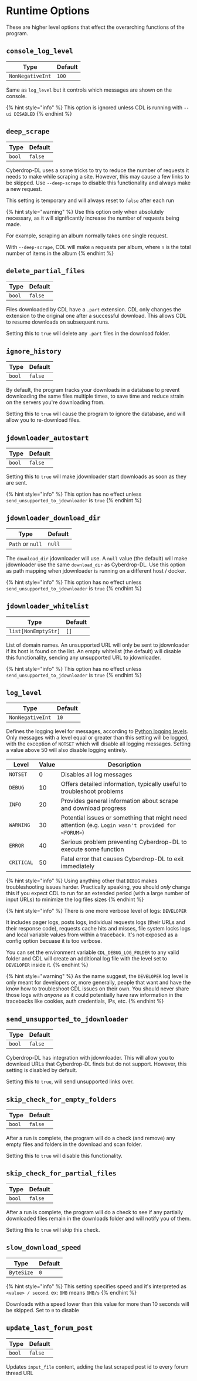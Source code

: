# Runtime Options

These are higher level options that effect the overarching functions of the program.

## `console_log_level`

| Type             | Default |
| ---------------- | ------- |
| `NonNegativeInt` | `100`   |

Same as `log_level` but it controls which messages are shown on the console.

{% hint style="info" %}
This option is ignored unless CDL is running with `--ui DISABLED`
{% endhint %}

## `deep_scrape`

| Type   | Default |
| ------ | ------- |
| `bool` | `false` |

Cyberdrop-DL uses a some tricks to try to reduce the number of requests it needs to make while scraping a site. However, this may cause a few links to be skipped. Use `--deep-scrape` to disable this functionality and always make a new request.

This setting is temporary and will always reset to `false` after each run

{% hint style="warning" %}
Use this option only when absolutely necessary, as it will significantly increase the number of requests being made.

For example, scraping an album normally takes one single request.

With `--deep-scrape`, CDL will make `n` requests per album, where `n` is the total number of items in the album
{% endhint %}

## `delete_partial_files`

| Type   | Default |
| ------ | ------- |
| `bool` | `false` |

Files downloaded by CDL have a `.part` extension. CDL only changes the extension to the original one after a successful download.
This allows CDL to resume downloads on subsequent runs.

Setting this to `true` will delete any `.part` files in the download folder.

## `ignore_history`

| Type   | Default |
| ------ | ------- |
| `bool` | `false` |

By default, the program tracks your downloads in a database to prevent downloading the same files multiple times, to save time and reduce strain on the servers you're downloading from.

Setting this to `true` will cause the program to ignore the database, and will allow you to re-download files.

## `jdownloader_autostart`

| Type   | Default |
| ------ | ------- |
| `bool` | `false` |

Setting this to `true` will make jdownloader start downloads as soon as they are sent.

{% hint style="info" %}
This option has no effect unless `send_unsupported_to_jdownloader` is `true`
{% endhint %}

## `jdownloader_download_dir`

| Type             | Default |
| ---------------- | ------- |
| `Path` or `null` | `null`  |

The `download_dir` jdownloader will use. A `null` value (the default) will make jdownloader use the same `download_dir` as Cyberdrop-DL. Use this option as path mapping when jdownloader is running on a different host / docker.

{% hint style="info" %}
This option has no effect unless `send_unsupported_to_jdownloader` is `true`
{% endhint %}

## `jdownloader_whitelist`

| Type                | Default |
| ------------------- | ------- |
| `list[NonEmptyStr]` | `[]`    |

List of domain names. An unsupported URL will only be sent to jdownloader if its host is found on the list. An empty whitelist (the default) will disable this functionality, sending any unsupported URL to jdownloader.

{% hint style="info" %}
This option has no effect unless `send_unsupported_to_jdownloader` is `true`
{% endhint %}

## `log_level`

| Type             | Default |
| ---------------- | ------- |
| `NonNegativeInt` | `10`    |

Defines the logging level for messages, according to [Python logging levels](https://docs.python.org/3/library/logging.html#levels). Only messages with a level equal or greater than this setting will be logged, with the exception of `NOTSET` which will disable all logging messages. Setting a value above 50 will also disable logging entirely.

| Level      | Value | Description                                                                                                    |
| ---------- | ----- | -------------------------------------------------------------------------------------------------------------- |
| `NOTSET`   | 0     | Disables all log messages                                                                                      |
| `DEBUG`    | 10    | Offers detailed information, typically useful to troubleshoot problems                                         |
| `INFO`     | 20    | Provides general information about scrape and download progress                                                |
| `WARNING`  | 30    | Potential issues or something that might need attention (e.g. `Login wasn't provided for <FORUM>`) |
| `ERROR`    | 40    | Serious problem preventing Cyberdrop-DL to execute some function                                     |
| `CRITICAL` | 50    | Fatal error that causes Cyberdrop-DL to exit immediately                                                       |

{% hint style="info" %}
Using anything other that `DEBUG` makes troubleshooting issues harder. Practically speaking, you should _only_ change this if you expect CDL to run for an extended period (with a large number of input URLs) to minimize the log files sizes
{% endhint %}

{% hint style="info" %}
There is one more verbose level of logs: `DEVELOPER`

It includes pager logs, posts logs, individual requests logs (their URLs and their response code), requests cache hits and misses, file system locks logs and local variable values from within a traceback. It's not exposed as a config option becuase it is too verbose.

You can set the environment variable `CDL_DEBUG_LOG_FOLDER` to any valid folder and CDL will create an additional log file with the level set to `DEVELOPER` inside it.
{% endhint %}

{% hint style="warning" %}
As the name suggest, the `DEVELOPER` log level is only meant for developers or, more generally, people that want and have the know how
to troubleshoot CDL issues on their own. You should never share those logs with _anyone_ as it could potentially have raw information in the tracebacks like cookies, auth credentials, IPs, etc.
{% endhint %}

## `send_unsupported_to_jdownloader`

| Type   | Default |
| ------ | ------- |
| `bool` | `false` |

Cyberdrop-DL has integration with jdownloader. This will allow you to download URLs that Cyberdrop-DL finds but do not support. However, this setting is disabled by default.

Setting this to `true`, will send unsupported links over.

## `skip_check_for_empty_folders`

| Type   | Default |
| ------ | ------- |
| `bool` | `false` |

After a run is complete, the program will do a check (and remove) any empty files and folders in the download and scan folder.

Setting this to `true` will disable this functionality.

## `skip_check_for_partial_files`

| Type   | Default |
| ------ | ------- |
| `bool` | `false` |

After a run is complete, the program will do a check to see if any partially downloaded files remain in the downloads folder and will notify you of them.

Setting this to `true` will skip this check.

## `slow_download_speed`

| Type       | Default |
| ---------- | ------- |
| `ByteSize` | `0`     |

{% hint style="info" %}
This setting specifies speed and it's interpreted as `<value> / second`. ex: `8MB` means `8MB/s`
{% endhint %}

Downloads with a speed lower than this value for more than 10 seconds will be skipped. Set to `0` to disable

## `update_last_forum_post`

| Type   | Default |
| ------ | ------- |
| `bool` | `false` |

Updates `input_file` content, adding the last scraped post id to every forum thread URL
